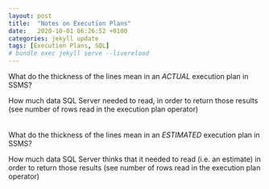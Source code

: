 ```yaml
---
layout: post
title:  "Notes on Execution Plans"
date:   2020-10-01 06:26:52 +0100
categories: jekyll update
tags: [Execution Plans, SQL]
# bundle exec jekyll serve --livereload
---
```


What do the thickness of the lines mean in an *ACTUAL* execution plan in SSMS?

How much data SQL Server needed to read, in order to return those results (see number of rows read in the execution plan operator)
\
\
\
What do the thickness of the lines mean in an *ESTIMATED* execution plan in SSMS? 

How much data SQL Server thinks that it needed to read (i.e. an estimate) in order to return those results (see number of rows read in the execution plan operator)